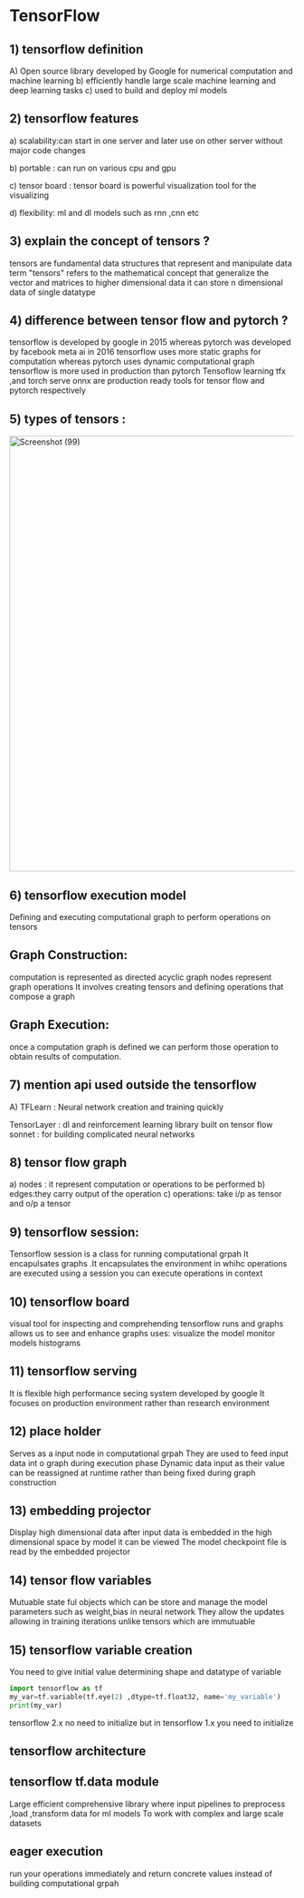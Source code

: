 # TensorFlow
##  1) tensorflow definition 
A) Open source library developed by Google for numerical computation and machine learning
b) efficiently handle large scale machine learning and deep learning tasks
c) used to build and deploy ml models

## 2) tensorflow features
a) scalability:can start in one server and later use on other server without major code changes

b) portable : can run on various cpu and gpu 

c) tensor board : tensor board is powerful visualization tool for the visualizing 

d) flexibility: ml and dl models such as rnn ,cnn etc

## 3) explain  the concept of  tensors ?
tensors are fundamental data structures that represent and manipulate data 
term "tensors" refers to the mathematical concept that generalize the vector and matrices to higher dimensional data
it can store n dimensional data of single datatype 
##  4) difference between  tensor flow and pytorch ?
tensorflow is developed by google in 2015 whereas pytorch was developed by facebook meta ai in 2016 tensorflow uses more static graphs for computation whereas pytorch uses dynamic computational graph tensorflow is more used in production than pytorch Tensoflow learning tfx ,and torch serve onnx are production ready tools for tensor flow and pytorch respectively
## 5) types of tensors :
<img width="1366" height="768" alt="Screenshot (99)" src="https://github.com/user-attachments/assets/576fe366-c03e-4ad1-b92b-6553732c3a90" />

## 6) tensorflow execution model
Defining and executing computational graph to perform operations on tensors
## Graph Construction:

computation is represented as directed acyclic graph
nodes represent graph operations
It involves creating tensors and defining operations that compose a graph
## Graph Execution:

once a computation graph is defined we can perform those operation to obtain results of computation.
## 7) mention api used outside the tensorflow
A) TFLearn : Neural network creation and training quickly 

TensorLayer : dl and reinforcement learning library built on tensor flow
sonnet : for building complicated neural networks
## 8) tensor flow graph
 a) nodes : it represent  computation or  operations to be performed
 b) edges:they carry output of the operation
 c) operations: take i/p as tensor and o/p a tensor
 ## 9) tensorflow session:
  Tensorflow session is a class for running computational grpah It encapulsates graphs .It encapsulates the environment in whihc operations are executed 
  using a session you can execute operations in context
  ## 10) tensorflow board
  visual tool for inspecting and comprehending tensorflow runs and graphs 
  allows us to see and enhance graphs
  uses: visualize the model 
  monitor models
  histograms
  ## 11) tensorflow serving
  It is flexible high performance secing system developed by google 
  It focuses on production environment rather than research environment
  ## 12) place holder
 Serves as a input node in computational grpah They are used to feed input data int o graph during execution phase
 Dynamic data input as their value can be reassigned at runtime rather than being fixed during graph construction

## 13) embedding projector
Display high dimensional data
after input data is embedded in the high dimensional space by model it can be viewed
The model checkpoint file is read by the embedded projector

## 14) tensor flow variables
Mutuable state ful objects which can be store and manage the model parameters such as weight,bias in neural network
They allow the updates allowing in training iterations unlike tensors which are immutuable
## 15) tensorflow variable creation
You need to give initial value determining shape and datatype of variable 
```python
import tensorflow as tf
my_var=tf.variable(tf.eye(2) ,dtype=tf.float32, name='my_variable')
print(my_var)
```
tensorflow 2.x no need to initialize but in tensorflow 1.x you need to initialize
## tensorflow architecture


## tensorflow tf.data module 
Large efficient comprehensive library where input pipelines to preprocess ,load ,transform data for ml models
To work with complex and large scale datasets

## eager execution
run your operations immediately  and return concrete values instead of building computational grpah
